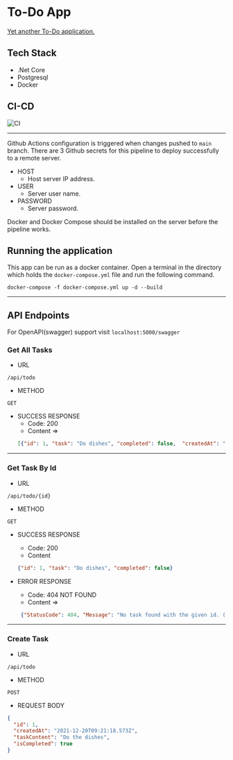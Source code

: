 # To-Do App
[Yet another To-Do application.](http://70.34.215.182:5000/swagger/index.html)
## Tech Stack

* .Net Core
* Postgresql
* Docker

## CI-CD

![CI](https://github.com/ucanbaklava/todo-app/actions/workflows/publish.yml/badge.svg?raw=true)

<hr>

Github Actions configuration is triggered when changes pushed to ```main``` branch. There are 3 Github secrets for this pipeline to deploy successfully to a remote server.

- HOST
    * Host server IP address.
- USER
    * Server user name.
- PASSWORD
    * Server password.

Docker and Docker Compose should be installed on the server before the pipeline works.    

## Running the application
This app can be run as a docker container. Open a terminal in the directory which holds the ```docker-compose.yml``` file and run the following command.

```
docker-compose -f docker-compose.yml up -d --build
```
<hr>

## API Endpoints

For OpenAPI(swagger) support visit  ```localhost:5000/swagger```

### Get All Tasks

- URL
```
/api/todo
```
- METHOD
```
GET
```
- SUCCESS RESPONSE
    * Code: 200
    * Content =>  
    ```json
    [{"id": 1, "task": "Do dishes", "completed": false,  "createdAt": "2021-12-18T..."}] 
    ```


<hr>

### Get Task By Id

- URL
```
/api/todo/{id}
```
- METHOD
```
GET
```
- SUCCESS RESPONSE
    * Code: 200
    * Content 
    ```json
    {"id": 1, "task": "Do dishes", "completed": false} 
    ```


- ERROR RESPONSE
    * Code: 404 NOT FOUND
    * Content =>
    ```json
     {"StatusCode": 404, "Message": "No task found with the given id. (Parameter toDoItem')" 
     ```


<hr>

### Create Task

- URL
```
/api/todo
```
- METHOD
```
POST
```
- REQUEST BODY

```json
{
  "id": 1,
  "createdAt": "2021-12-20T09:21:18.573Z",
  "taskContent": "Do the dishes",
  "isCompleted": true
}
```

